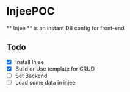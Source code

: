# InjeePOC

** Injee ** is an instant DB config for front-end </br>


## Todo

- [x] Install Injee
- [x] Build or Use template for CRUD
- [ ] Set Backend 
- [ ] Load some data in injee
